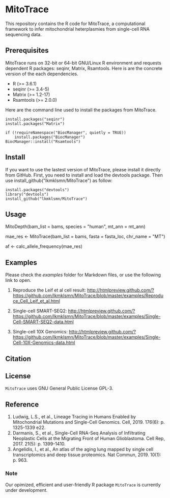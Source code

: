 # MitoTrace
This repository contains the R code for MitoTrace, a computational framework to infer mitochondrial heterplasmies from single-cell RNA sequencing data.


## Prerequisites
MitoTrace runs on 32-bit or 64-bit GNU/Linux R environment and requests dependent R packages: seqinr, Matrix, Rsamtools. Here is are the concrete version of the each dependencies.
* R (>= 3.6.1)
* seqinr (>= 3.4-5)
* Matrix (>= 1.2-17)
* Rsamtools (>= 2.0.0)

Here are the command line used to install the packages from MitoTrace.

```
install.packages("seqinr")
install.packages("Matrix")

if (!requireNamespace("BiocManager", quietly = TRUE))
    install.packages("BiocManager")
BiocManager::install("Rsamtools")
```


## Install
If you want to use the lastest version of MitoTrace, please install it directly from GitHub. First, you need to install and load the devtools package. Then use install_github("lkmklsmn/MitoTrace") as follow:
```
install.packages("devtools")
library("devtools")
install_github("lkmklsmn/MitoTrace")
```

## Usage
MitoDepth(bam_list = bams, species = "human", mt_ann = mt_ann)

mae_res <- MitoTrace(bam_list = bams, fasta = fasta_loc, chr_name = "MT")

af <- calc_allele_frequency(mae_res)

## Examples
Please check the *examples* folder for Markdown files, or use the following link to open.

1. Reproduce the Leif et al cell result:
<http://htmlpreview.github.com/?https://github.com/lkmklsmn/MitoTrace/blob/master/examples/Reproduce_Cell_Leif_et_al.html>

2. Single-cell SMART-SEQ2: 
<http://htmlpreview.github.com/?https://github.com/lkmklsmn/MitoTrace/blob/master/examples/Single-Cell-SMART-SEQ2-data.html> 

3. Single-cell 10X Genomics: 
<http://htmlpreview.github.com/?https://github.com/lkmklsmn/MitoTrace/blob/master/examples/Single-Cell-10X-Genomics-data.html>

## Citation

## License
`MitoTrace` uses GNU General Public License GPL-3.

## Reference
1.	Ludwig, L.S., et al., Lineage Tracing in Humans Enabled by Mitochondrial Mutations and Single-Cell Genomics. Cell, 2019. 176(6): p. 1325-1339 e22.
2.	Darmanis, S., et al., Single-Cell RNA-Seq Analysis of Infiltrating Neoplastic Cells at the Migrating Front of Human Glioblastoma. Cell Rep, 2017. 21(5): p. 1399-1410.
3.	Angelidis, I., et al., An atlas of the aging lung mapped by single cell transcriptomics and deep tissue proteomics. Nat Commun, 2019. 10(1): p. 963.

### Note
Our opimized, efficient and user-friendly R package `MitoTrace` is currently under development.
